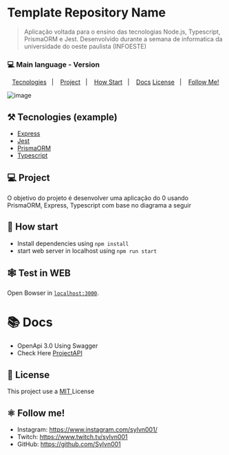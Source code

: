 # Template Repository Name

> Aplicação voltada para o ensino das tecnologias Node.js, Typescript, PrismaORM e Jest. Desenvolvido durante a semana de informatica da universidade do oeste paulista (INFOESTE)

### 💻 Main language - Version

<p align="center">
  <a href="#%EF%B8%8F-tecnologies">Tecnologies</a>&nbsp;&nbsp;&nbsp;|&nbsp;&nbsp;&nbsp;
  <a href="#-project">Project</a>&nbsp;&nbsp;&nbsp;|&nbsp;&nbsp;&nbsp;
  <a href="#-how-Start">How Start</a>&nbsp;&nbsp;&nbsp;|&nbsp;&nbsp;&nbsp;
  <a href="#-Docs">Docs</a>
  <a href="#-license">License</a>&nbsp;&nbsp;&nbsp;|&nbsp;&nbsp;&nbsp;
  <a href="#atom_symbol-follow-me">Follow Me!</a>
</p>

![image](https://user-images.githubusercontent.com/50564121/163297818-11a4d919-58a0-4b2b-b65e-110d3aa55f72.png)

## ⚒️ Tecnologies (example)

- [Express](https://expressjs.com/pt-br/)
- [Jest](https://jestjs.io/)
- [PrismaORM](https://www.prisma.io/)
- [Typescript](https://www.typescriptlang.org/)

## 💻 Project

O objetivo do projeto é desenvolver uma aplicação do 0 usando PrismaORM, Express, Typescript com base no diagrama a seguir

## 🚀 How start

- Install dependencies using `npm install`
- start web server in localhost using `npm run start`

## 🕸️ Test in WEB

Open Bowser in [`localhost:3000`](http://localhost:3000).

# 📚 Docs

- OpenApi 3.0 Using Swagger
- Check Here [ProjectAPI]()

## 📝 License

This project use a <a href="./LICENSE"> MIT </a> License

## :atom_symbol: Follow me!

- Instagram: https://www.instagram.com/sylvn001/
- Twitch: https://www.twitch.tv/sylvn001
- GitHub: https://github.com/Sylvn001
